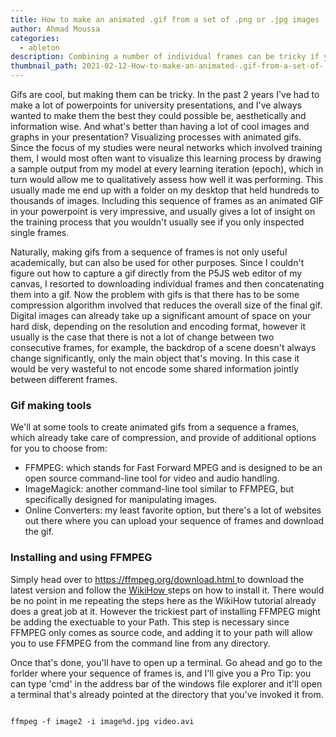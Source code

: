 ```yaml
---
title: How to make an animated .gif from a set of .png or .jpg images
author: Ahmad Moussa
categories:
  - ableton
description: Combining a number of individual frames can be tricky if you haven't done it before, in this article we discuss a number of ways to accomplish it.
thumbnail_path: 2021-02-12-How-to-make-an-animated-.gif-from-a-set-of-.png-or-.jpg-images.png
---
```


<p>Gifs are cool, but making them can be tricky. In the past 2 years I've had to make a lot of powerpoints for university presentations, and I've always wanted to make them the best they could possible be, aesthetically and information wise. And what's better than having a lot of cool images and graphs in your presentation? Visualizing processes with animated gifs. Since the focus of my studies were neural networks which involved training them, I would most often want to visualize this learning process by drawing a sample output from my model at every learning iteration (epoch), which in turn would allow me to qualitatively assess how well it was performing. This usually made me end up with a folder on my desktop that held hundreds to thousands of images. Including this sequence of frames as an animated GIF in your powerpoint is very impressive, and usually gives a lot of insight on the training process that you wouldn't usually see if you only inspected single frames.</p>

<p>Naturally, making gifs from a sequence of frames is not only useful academically, but can also be used for other purposes. Since I couldn't figure out how to capture a gif directly from the P5JS web editor of my canvas, I resorted to downloading individual frames and then concatenating them into a gif. Now the problem with gifs is that there has to be some compression algorithm involved that reduces the overall size of the final gif. Digital images can already take up a significant amount of space on your hard disk, depending on the resolution and encoding format, however it usually is the case that there is not a lot of change between two consecutive frames, for example, the backdrop of a scene doesn't always change significantly, only the main object that's moving. In this case it would be very wasteful to not encode some shared information jointly between different frames.</p>

<h3>Gif making tools</h3>
We'll at some tools to create animated gifs from a sequence a frames, which already take care of compression, and provide of additional options for you to choose from:
<ul>
  <li>FFMPEG: which stands for Fast Forward MPEG and is designed to be an open source command-line tool for video and audio handling.</li>
  <li>ImageMagick: another command-line tool similar to FFMPEG, but specifically designed for manipulating images.</li>
  <li>Online Converters: my least favorite option, but there's a lot of websites out there where you can upload your sequence of frames and download the gif.</li>
  </ul>
 
<h3>Installing and using FFMPEG </h3>
<p>Simply head over to <a href='https://ffmpeg.org/download.html'> https://ffmpeg.org/download.html </a> to download the latest version and follow the <a href='https://www.wikihow.com/Install-FFmpeg-on-Windows'> WikiHow </a> steps on how to install it. There would be no point in me repeating the steps here as the WikiHow tutorial already does a great job at it. However the trickiest part of installing FFMPEG might be adding the exectuable to your Path. This step is necessary since FFMPEG only comes as source code, and adding it to your path will allow you to use FFMPEG from the command line from any directory.</p>

Once that's done, you'll have to open up a terminal. Go ahead and go to the forlder where your sequence of frames is, and I'll give you a Pro Tip: you can type 'cmd' in the address bar of the windows file explorer and it'll open a terminal that's already pointed at the directory that you've invoked it from. 

<pre><code>
ffmpeg -f image2 -i image%d.jpg video.avi
</code></pre>
